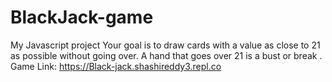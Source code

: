 # BlackJack-game
My  Javascript project 
Your goal is to draw cards with a value as close to 21 as possible without going over. A hand that goes over 21 is a bust or break .
Game Link: https://Black-jack.shashireddy3.repl.co
